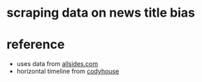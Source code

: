 # scraping data on news title bias

# reference
- uses data from [allsides.com](https://www.allsides.com/unbiased-balanced-news)
- horizontal timeline from [codyhouse](https://codyhouse.co/gem/horizontal-timeline)